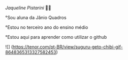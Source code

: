 _Jaqueline Pistarini_ 😶‍🌫️

°Sou aluna da Jânio Quadros 

°Estou no terceiro ano do ensino médio 

°Estou aqui para aprender como utilizar o github

![] (https://tenor.com/pt-BR/view/suguru-geto-chibi-gif-8648365313327582453)
